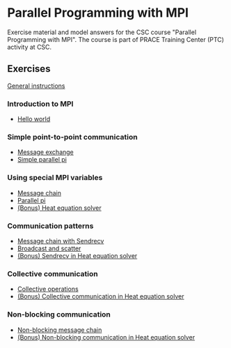 # Parallel Programming with MPI

Exercise material and model answers for the CSC course 
"Parallel Programming with MPI". The course is part of PRACE Training Center
(PTC) activity at CSC.

## Exercises

[General instructions](exercise-instructions.md)

### Introduction to MPI

 - [Hello world](hello-world/)
 
 ### Simple point-to-point communication
 
 - [Message exchange](message-exchange/)
 - [Simple parallel pi](simple-pi/)
 
 ### Using special MPI variables
 
 - [Message chain](message-chain/)
 - [Parallel pi](parallel-pi/)
 - [(Bonus) Heat equation solver](heat-equation/)

 ### Communication patterns
 
 - [Message chain with Sendrecv](message-chain-sendrecv/)
 - [Broadcast and scatter](broadcast-scatter)
 - [(Bonus) Sendrecv in Heat equation solver](heat-equation/README_sendrecv.md)
 
 ### Collective communication
 
 - [Collective operations](collectives/)
 - [(Bonus) Collective communication in Heat equation solver](heat-equation/README_collective.md)
 
 ### Non-blocking communication
 
 - [Non-blocking message chain](message-chain-nonblocking)
 - [(Bonus) Non-blocking communication in Heat equation solver](heat-equation/README_nonblocking.md)



